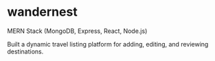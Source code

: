 # wandernest

MERN Stack (MongoDB, Express, React, Node.js)

Built a dynamic travel listing platform for adding, editing, and reviewing destinations.

